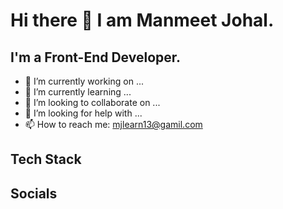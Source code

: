 # Hi there 👋 I am Manmeet Johal.

## I'm a Front-End Developer.

- 🔭 I’m currently working on ...
- 🌱 I’m currently learning ...
- 👯 I’m looking to collaborate on ...
- 🤔 I’m looking for help with ...
- 📫 How to reach me: mjlearn13@gamil.com

## Tech Stack




## Socials








